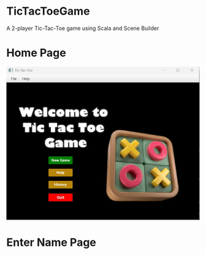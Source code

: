 
# TicTacToeGame
A 2-player Tic-Tac-Toe game using Scala and Scene Builder

# Home Page
![Home Page](https://github.com/Cw020729/TicTacToeGame/blob/main/Sample/HomePage.jpg?raw=true)

# Enter Name Page
